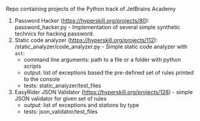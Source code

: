 Repo containing projects of the Python track of JetBrains Academy

1. Password Hacker (https://hyperskill.org/projects/80): password_hacker.py - Implementation of several simple synthetic technics for hacking password.
2. Static code analyzer (https://hyperskill.org/projects/112): /static_analyzer/code_analyzer.py - Simple static code analyzer with ```ast```:
   - command line arguments: path to a file or a folder with python scripts
   - output: list of exceptions based the pre-defined set of rules printed to the console
   - tests: static_analyzer/test_files
3. EasyRider JSON Validator (https://hyperskill.org/projects/128) - simple JSON validator for given set of rules
   - output: list of exceptions and stations by type 
   - tests: json_validator/test_files
